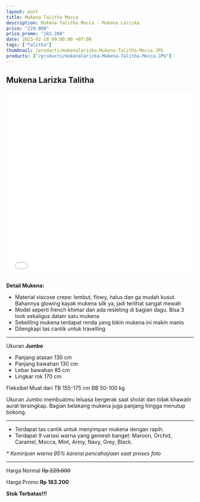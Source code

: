 ```yaml
---
layout: post
title: Mukena Talitha Mocca
description: Mukena Talitha Mocca - Mukena Larizka
price: "229.000"
price_promo: "183.200"
date: 2023-02-10 09:00:00 +07:00
tags: ["Talitha"]
thumbnail: /products/mukenalarizka-Mukena-Talitha-Mocca.JPG
products: ["/products/mukenalarizka-Mukena-Talitha-Mocca.JPG"]
---
```


## Mukena Larizka Talitha ##

<center><iframe width="100%" height="500" src="({{ site.baseurl }}/products/mukenalarizka-Mukena-Talitha-Video.mp4)" title="Video Mukena Talitha" frameborder="0" allow="accelerometer; autoplay; clipboard-write; encrypted-media; gyroscope; picture-in-picture; web-share" allowfullscreen></iframe></center>

**Detail Mukena:**

* Material viscose crepe: lembut, flowy, halus dan ga mudah kusut. Bahannya glowing kayak mukena silk ya, jadi terlihat sangat mewah
* Model seperti french khimar dan ada resleting di bagian dagu. Bisa 3 look sekaligus dalam satu mukena
* Sekeliling mukena terdapat renda yang bikin mukena ini makin manis
* Dilengkapi tas cantik untuk travelling

---

Ukuran **Jumbo**

* Panjang atasan 130 cm
* Panjang bawahan 130 cm
* Lebar bawahan 85 cm
* Lingkar rok 170 cm

Fleksibel Muat dari TB 155-175 cm BB 50-100 kg

Ukuran Jumbo membuatmu leluasa bergerak saat sholat dan tidak khawatir aurat tersingkap. Bagian belakang mukena juga panjang hingga menutup bokong.

---

* Terdapat tas cantik untuk menyimpan mukena dengan rapih.
* Terdapat 9 variasi warna yang gemesh banget: Maroon, Orchid, Caramel, Mocca, Mint, Army, Navy, Grey, Black.

_* Kemiripan warna 95% karena pencahayaan saat proses foto_

---

Harga Normal ~~Rp 229.000~~

Harga Promo **Rp 183.200**

**Stok Terbatas!!!**
